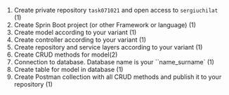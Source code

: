 1. Create private repository ``task071021`` and open access to ``sergiuchilat`` (1)
2. Create Sprin Boot project (or other Framework or language) (1)
3. Create model according to your variant (1)
4. Create controller according to your variant (1)
5. Create repository and service layers according to your variant (1)
6. Create CRUD methods for model(2)
7. Connection to database. Database name is your ``name_surname` (1)
8. Create table for model in database (1)
9. Create Postman collection with all CRUD methods and publish it to your repository (1)


